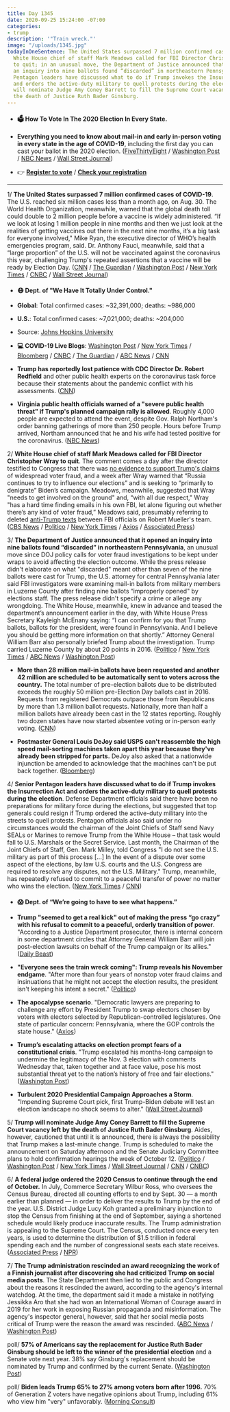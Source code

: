 ```yaml
---
title: Day 1345
date: 2020-09-25 15:24:00 -07:00
categories:
- trump
description: '"Train wreck."'
image: "/uploads/1345.jpg"
todayInOneSentence: The United States surpassed 7 million confirmed cases of COVID-19;
  White House chief of staff Mark Meadows called for FBI Director Christopher Wray
  to quit; in an unusual move, the Department of Justice announced that it opened
  an inquiry into nine ballots found “discarded” in northeastern Pennsylvania; Senior
  Pentagon leaders have discussed what to do if Trump invokes the Insurrection Act
  and orders the active-duty military to quell protests during the election; and Trump
  will nominate Judge Amy Coney Barrett to fill the Supreme Court vacancy left by
  the death of Justice Ruth Bader Ginsburg.
---
```


* #### 🗳 How To Vote In The 2020 Election In Every State.

* **Everything you need to know about mail-in and early in-person voting in every state in the age of COVID-19**, including the first day you can cast your ballot in the 2020 election. ([FiveThirtyEight](https://projects.fivethirtyeight.com/how-to-vote-2020/) / [Washington Post](https://www.washingtonpost.com/elections/2020/how-to-vote/) / [NBC News](https://www.nbcnews.com/specials/plan-your-vote-state-by-state-guide-voting-by-mail-early-in-person-voting-election/index.html?cid=bc_npd_nn_ms_np-1_200816) / [Wall Street Journal](https://www.wsj.com/articles/how-to-vote-by-mail-in-every-state-11597840923))

* 👉 **[Register to vote](https://www.vote.org/register-to-vote/)** / **[Check your registration](https://www.vote.org/am-i-registered-to-vote/)**

---

1/ **The United States surpassed 7 million confirmed cases of COVID-19**. The U.S. reached six million cases less than a month ago, on Aug. 30. The World Health Organization, meanwhile, warned that the global death toll could double to 2 million people before a vaccine is widely administered. “If we look at losing 1 million people in nine months and then we just look at the realities of getting vaccines out there in the next nine months, it’s a big task for everyone involved," Mike Ryan, the executive director of WHO’s health emergencies program, said. Dr. Anthony Fauci, meanwhile, said that a “large proportion” of the U.S. will not be vaccinated against the coronavirus this year, challenging Trump's repeated assertions that a vaccine will be ready by Election Day. ([CNN](https://www.cnn.com/2020/09/25/health/us-coronavirus-friday/index.html) / [The Guardian](https://www.theguardian.com/world/live/2020/sep/25/coronavirus-live-news-france-sees-record-new-cases-virus-may-be-becoming-more-contagious?page=with:block-5f6e1b578f088d8c714e9272#block-5f6e1b578f088d8c714e9272) / [Washington Post](https://www.washingtonpost.com/nation/2020/09/25/coronavirus-covid-live-updates-us/) / [New York Times](https://www.nytimes.com/2020/09/25/world/covid-coronavirus.html) / [CNBC](https://www.cnbc.com/2020/09/25/coronavirus-live-updates.html) / [Wall Street Journal](https://www.wsj.com/articles/coronavirus-latest-updates-092520-11601019557?mod=hp_lead_pos7))

* #### 😷 Dept. of "We Have It Totally Under Control."

* **Global**: Total confirmed cases: \~32,391,000; deaths: \~986,000

* **U.S.**: Total confirmed cases: \~7,021,000; deaths: \~204,000

* Source: [Johns Hopkins University](https://coronavirus.jhu.edu/map.html)

* **💻 COVID-19 Live Blogs**: [Washington Post](https://www.washingtonpost.com/nation/2020/09/25/coronavirus-covid-live-updates-us/) / [New York Times](https://www.nytimes.com/2020/09/25/world/covid-19-coronavirus.html) / [Bloomberg](https://www.bloomberg.com/news/articles/2020-09-24/n-y-to-review-vaccine-records-in-u-k-france-virus-update?srnd=coronavirus&sref=MIBMEEoj) / [CNBC](https://www.cnbc.com/2020/09/25/coronavirus-live-updates.html) / [The Guardian](https://www.theguardian.com/us-news/live/2020/sep/25/breonna-taylor-protest-black-lives-matter-donald-trump-joe-biden-election-us-politics-live) / [ABC News](https://abcnews.go.com/Health/live-updates/coronavirus/?id=73234653) / [CNN](https://www.cnn.com/world/live-news/coronavirus-pandemic-09-25-20-intl/index.html)

* **Trump has reportedly lost patience with CDC Director Dr. Robert Redfield** and other public health experts on the coronavirus task force because their statements about the pandemic conflict with his assessments. ([CNN](https://www.cnn.com/2020/09/25/politics/redfield-trump-cdc-morale/))

* **Virginia public health officials warned of a "severe public health threat" if Trump's planned campaign rally is allowed**. Roughly 4,000 people are expected to attend the event, despite Gov. Ralph Northam's order banning gatherings of more than 250 people. Hours before Trump arrived, Northam announced that he and his wife had tested positive for the coronavirus. ([NBC News](https://www.nbcnews.com/politics/2020-election/virginia-officials-try-block-trump-rally-severe-public-health-threat-n1241054))

2/ **White House chief of staff Mark Meadows called for FBI Director Christopher Wray to quit**. The comment comes a day after the director testified to Congress that there was [no evidence to support Trump's claims](https://whatthefuckjusthappenedtoday.com/2020/09/24/day-1344/#3-fbi-director-christopher-wray-told) of widespread voter fraud, and a week after Wray warned that “Russia continues to try to influence our elections” and is seeking to “primarily to denigrate” Biden’s campaign. Meadows, meanwhile, suggested that Wray "needs to get involved on the ground" and, “with all due respect," Wray "has a hard time finding emails in his own FBI, let alone figuring out whether there’s any kind of voter fraud,” Meadows said, presumably referring to deleted [anti-Trump texts](https://whatthefuckjusthappenedtoday.com/2017/12/04/day-319/#6-robert-mueller-removed-his-top-fbi) between FBI officials on Robert Mueller's team. ([CBS News](https://www.cbsnews.com/news/voter-fraud-election-trump-chief-of-staff-fbi-wray-election-testimony/) / [Politico](https://www.politico.com/news/2020/09/25/mark-meadows-christopher-wray-voter-fraud-421634) / [New York Times](https://www.nytimes.com/live/2020/09/25/us/trump-vs-biden-election?action=click&module=Top%20Stories&pgtype=Homepage#after-trumps-refusal-to-commit-to-accepting-the-election-results-his-chief-of-staff-denigrates-the-fbi-director) / [Axios](https://www.axios.com/mark-meadows-christopher-wray-voter-fraud-fbi-trump-77b4485e-8e7f-47cf-a8be-4b075b35b648.html) / [Associated Press](https://apnews.com/article/elections-voting-fraud-and-irregularities-christopher-wray-voting-mark-meadows-3399947a5e1364dce3e4efe80f40e6e0))

3/ **The Department of Justice announced that it opened an inquiry into nine ballots found “discarded” in northeastern Pennsylvania**, an unusual move since DOJ policy calls for voter fraud investigations to be kept under wraps to avoid affecting the election outcome. While the press release didn't elaborate on what "discarded" meant other than seven of the nine ballots were cast for Trump, the U.S. attorney for central Pennsylvania later said FBI investigators were examining mail-in ballots from military members in Luzerne County after finding nine ballots “improperly opened" by elections staff. The press release didn't specify a crime or allege any wrongdoing. The White House, meanwhile, knew in advance and teased the department’s announcement earlier in the day, with White House Press Secretary Kayleigh McEnany saying: “I can confirm for you that Trump ballots, ballots for the president, were found in Pennsylvania. And I believe you should be getting more information on that shortly.” Attorney General William Barr also personally briefed Trump about the investigation. Trump carried Luzerne County by about 20 points in 2016. ([Politico](https://www.politico.com/news/2020/09/24/doj-announcement-on-pennsylvania-ballot-investigation-baffles-election-experts-421541) / [New York Times](https://www.nytimes.com/2020/09/24/us/politics/pennsylvania-mail-in-voter-fraud-investigation.html) / [ABC News](https://abcnews.go.com/Politics/barr-briefed-trump-investigation-discarded-pennsylvania-ballots/story?id=73244344) / [Washington Post](https://www.washingtonpost.com/national-security/pennsylvania-discarded-ballots/2020/09/24/c99a3580-feaf-11ea-b555-4d71a9254f4b_story.html))

* **More than 28 million mail-in ballots have been requested and another 42 million are scheduled to be automatically sent to voters across the country.** The total number of pre-election ballots due to be distributed exceeds the roughly 50 million pre-Election Day ballots cast in 2016. Requests from registered Democrats outpace those from Republicans by more than 1.3 million ballot requests. Nationally, more than half a million ballots have already been cast in the 12 states reporting. Roughly two dozen states have now started absentee voting or in-person early voting. ([CNN](https://www.cnn.com/2020/09/25/politics/ballot-requests-voting-election-2020/index.html))

* **Postmaster General Louis DeJoy said USPS can't reassemble the high speed mail-sorting machines taken apart this year because they've already been stripped for parts.** DeJoy also asked that a nationwide injunction be amended to acknowledge that the machines can't be put back together. ([Bloomberg](https://www.bloomberg.com/news/articles/2020-09-24/dejoy-tells-judge-mail-sorting-machines-can-t-be-reassembled))

4/ **Senior Pentagon leaders have discussed what to do if Trump invokes the Insurrection Act and orders the active-duty military to quell protests during the election**. Defense Department officials said there have been no preparations for military force during the elections, but suggested that top generals could resign if Trump ordered the active-duty military into the streets to quell protests. Pentagon officials also said under no circumstances would the chairman of the Joint Chiefs of Staff send Navy SEALs or Marines to remove Trump from the White House – that task would fall to U.S. Marshals or the Secret Service. Last month, the Chairman of the Joint Chiefs of Staff, Gen. Mark Milley, told Congress "I do not see the U.S. military as part of this process \[...\] In the event of a dispute over some aspect of the elections, by law U.S. courts and the U.S. Congress are required to resolve any disputes, not the U.S. Military." Trump, meanwhile, has repeatedly refused to commit to a peaceful transfer of power no matter who wins the election. ([New York Times](https://www.nytimes.com/2020/09/25/us/politics/trump-military-election.html) / [CNN](https://www.cnn.com/2020/09/25/politics/pentagon-election-insurrection-act/index.html))

* #### 😱 Dept. of “We’re going to have to see what happens.”

* **Trump "seemed to get a real kick" out of making the press “go crazy” with his refusal to commit to a peaceful, orderly transition of power**. "According to a Justice Department prosecutor, there is internal concern in some department circles that Attorney General William Barr will join post-election lawsuits on behalf of the Trump campaign or its allies." ([Daily Beast](https://www.thedailybeast.com/trump-got-a-kick-out-of-the-election-fears-hes-stoked-inside-the-doj-theres-some-panic))

* **"Everyone sees the train wreck coming": Trump reveals his November endgame**. "After more than four years of nonstop voter fraud claims and insinuations that he might not accept the election results, the president isn't keeping his intent a secret." ([Politico](https://www.politico.com/news/2020/09/25/everyone-sees-the-train-wreck-coming-democrats-brace-for-trump-challenging-results-421468))

* **‌The apocalypse scenario**. "Democratic lawyers are preparing to challenge any effort by President Trump to swap electors chosen by voters with electors selected by Republican-controlled legislatures. One state of particular concern: Pennsylvania, where the GOP controls the state house." ([Axios](https://www.axios.com/apocalypse-scenario-trump-transfer-power-aaf43d64-45d3-4c48-b076-c15a5396a0cc.html))

* **Trump’s escalating attacks on election prompt fears of a constitutional crisis**. "Trump escalated his months-long campaign to undermine the legitimacy of the Nov. 3 election with comments Wednesday that, taken together and at face value, pose his most substantial threat yet to the nation’s history of free and fair elections." ([Washington Post](https://www.washingtonpost.com/politics/trump-election-transition-crisis/2020/09/24/068d2286-fe79-11ea-8d05-9beaaa91c71f_story.html))

* **Turbulent 2020 Presidential Campaign Approaches a Storm**. "Impending Supreme Court pick, first Trump-Biden debate will test an election landscape no shock seems to alter." ([Wall Street Journal](https://www.wsj.com/articles/turbulent-2020-presidential-campaign-approaches-a-storm-11601049617?mod=djemalertNEWS))

5/ **Trump will nominate Judge Amy Coney Barrett to fill the Supreme Court vacancy left by the death of Justice Ruth Bader Ginsburg**. Aides, however, cautioned that until it is announced, there is always the possibility that Trump makes a last-minute change. Trump is scheduled to make the announcement on Saturday afternoon and the Senate Judiciary Committee plans to hold confirmation hearings the week of October 12. ([Politico](https://www.politico.com/news/2020/09/25/trump-poised-to-nominate-amy-coney-barrett-to-fill-ginsburgs-seat-421950) / [Washington Post](https://www.washingtonpost.com/politics/name-supreme-court-trump/2020/09/25/618d6eac-fc53-11ea-b555-4d71a9254f4b_story.html) / [New York Times](https://www.nytimes.com/2020/09/25/us/politics/amy-coney-barrett-supreme-court.html) / [Wall Street Journal](https://www.wsj.com/articles/amy-coney-barrett-is-picked-to-fill-supreme-court-vacancy-11601071739?mod=breakingnews) / [CNN](https://www.cnn.com/2020/09/25/politics/donald-trump-amy-coney-barrett-supreme-court/index.html) / [CNBC](https://www.cnbc.com/2020/09/25/trump-is-expected-to-nominate-amy-coney-barrett-to-fill-ginsburg-supreme-court-vacancy-.html))

6/ **A federal judge ordered the 2020 Census to continue through the end of October.** In July, Commerce Secretary Wilbur Ross, who oversees the Census Bureau, directed all counting efforts to end by Sept. 30 — a month earlier than planned — in order to deliver the results to Trump by the end of the year. U.S. District Judge Lucy Koh granted a preliminary injunction to stop the Census from finishing at the end of September, saying a shortened schedule would likely produce inaccurate results. The Trump administration is appealing to the Supreme Court. The Census, conducted once every ten years, is used to determine the distribution of $1.5 trillion in federal spending each and the number of congressional seats each state receives. ([Associated Press](https://apnews.com/article/local-governments-california-archive-census-2020-10a9ca534685565df3c6e26cba9b64b6) / [NPR](https://www.npr.org/2020/09/24/912071784/court-orders-census-counting-to-continue-through-oct-31-appeal-expected))

7/ **The Trump administration rescinded an award recognizing the work of a Finnish journalist after discovering she had criticized Trump on social media posts**. The State Department then lied to the public and Congress about the reasons it rescinded the award, according to the agency's internal watchdog. At the time, the department said it made a mistake in notifying Jessikka Aro that she had won an International Woman of Courage award in 2019 for her work in exposing Russian propaganda and misinformation. The agency's inspector general, however, said that her social media posts critical of Trump were the reason the award was rescinded. ([ABC News](https://abcnews.go.com/Politics/wireStory/watchdog-state-dept-lied-rescinding-womans-award-73239785) / [Washington Post](https://www.washingtonpost.com/national-security/trump-administration-rescinded-courage-award-for-woman-who-criticized-trump-and-gave-false-explanation-for-decision-watchdog-finds/2020/09/25/255bc880-fecd-11ea-830c-a160b331ca62_story.html))

poll/ **57% of Americans say the replacement for Justice Ruth Bader Ginsburg should be left to the winner of the presidential election** and a Senate vote next year. 38% say Ginsburg's replacement should be nominated by Trump and confirmed by the current Senate. ([Washington Post](https://www.washingtonpost.com/politics/poll-supreme-court-ginsburg-trump-biden/2020/09/25/0f634e6c-fe6a-11ea-8d05-9beaaa91c71f_story.html))

poll/ **Biden leads Trump 65% to 27% among voters born after 1996.** 70% of Generation Z voters have negative opinions about Trump, including 61% who view him "very" unfavorably. ([Morning Consult](https://morningconsult.com/2020/09/24/trump-biden-generation-z-voters/))